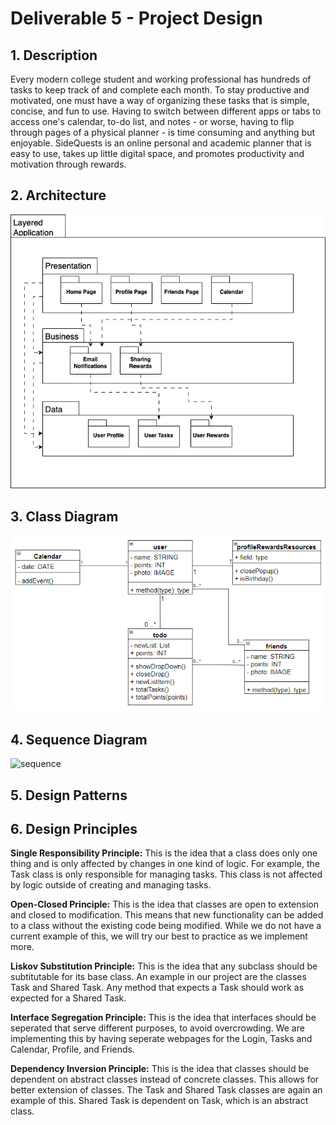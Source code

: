 # Deliverable 5 - Project Design

## 1. Description

Every modern college student and working professional has hundreds of tasks to keep track of and complete each month. To stay productive and motivated, one must have a way of organizing these tasks that is simple, concise, and fun to use. Having to switch between different apps or tabs to access one's calendar, to-do list, and notes - or worse, having to flip through pages of a physical planner - is time consuming and anything but enjoyable. SideQuests is an online personal and academic planner that is easy to use, takes up little digital space, and promotes productivity and motivation through rewards.

## 2. Architecture

![diagram](D5Part2.png)

## 3. Class Diagram

![diagram](D5ClassDiagram.jpg)

## 4. Sequence Diagram

![sequence](https://user-images.githubusercontent.com/102330088/229657060-06900296-8f1f-479d-8ebe-94fd0a25b796.jpg)

## 5. Design Patterns

## 6. Design Principles

**Single Responsibility Principle:** This is the idea that a class does only one thing and is only affected by changes in one kind of logic. For example, the Task class is only responsible for managing tasks. This class is not affected by logic outside of creating and managing tasks.

**Open-Closed Principle:** This is the idea that classes are open to extension and closed to modification. This means that new functionality can be added to a class without the existing code being modified. While we do not have a current example of this, we will try our best to practice as we implement more.

**Liskov Substitution Principle:** This is the idea that any subclass should be subtitutable for its base class. An example in our project are the classes Task and Shared Task. Any method that expects a Task should work as expected for a Shared Task.

**Interface Segregation Principle:** This is the idea that interfaces should be seperated that serve different purposes, to avoid overcrowding. We are implementing this by having seperate webpages for the Login, Tasks and Calendar, Profile, and Friends.

**Dependency Inversion Principle:** This is the idea that classes should be dependent on abstract classes instead of concrete classes. This allows for better extension of classes. The Task and Shared Task classes are again an example of this. Shared Task is dependent on Task, which is an abstract class.
